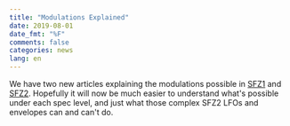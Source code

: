 ```yaml
---
title: "Modulations Explained"
date: 2019-08-01
date_fmt: "%F"
comments: false
categories: news
lang: en
---
```

We have two new articles explaining the modulations possible in [SFZ1](/tutorials/sfz1_modulations)
and [SFZ2](/tutorials/sfz2_modulations). Hopefully it will now be much easier to understand
what's possible under each spec level, and just what those complex SFZ2 LFOs and envelopes can
and can't do.
